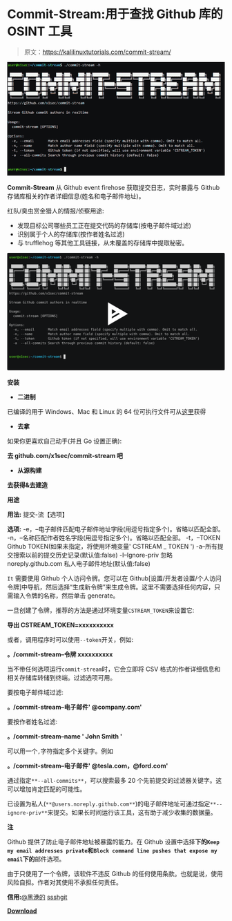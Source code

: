 # Commit-Stream:用于查找 Github 库的 OSINT 工具

> 原文：<https://kalilinuxtutorials.com/commit-stream/>

[![Commit-Stream : OSINT Tool For Finding Github Repositories](img/e38916c6825f78a5cf561bf05f2573d8.png "Commit-Stream : OSINT Tool For Finding Github Repositories")](https://1.bp.blogspot.com/-wDKYXpJ5QkQ/XywlhlM0AGI/AAAAAAAAHLw/A2XPhjHlbvozsSmwbaXLUU4pIHKFzierwCLcBGAsYHQ/s728/Commit%2BStream%25281%2529.png)

**Commit-Stream** 从 Github event firehose 获取提交日志，实时暴露与 Github 存储库相关的作者详细信息(姓名和电子邮件地址)。

红队/臭虫赏金猎人的情报/侦察用途:

*   发现目标公司哪些员工正在提交代码的存储库(按电子邮件域过滤)
*   识别属于个人的存储库(按作者姓名过滤)
*   与 trufflehog 等其他工具链接，从未覆盖的存储库中提取秘密。

[![](img/613f0cd5d2ec90033868a631c64436cf.png)](https://asciinema.org/a/317469)

**安装**

*   **二进制**

已编译的用于 Windows、Mac 和 Linux 的 64 位可执行文件可从[这里](https://github.com/x1sec/commit-stream/releases/)获得

*   **去拿**

如果你更喜欢自己动手(并且 Go 设置正确):

**去 github.com/x1sec/commit-stream 吧**

*   **从源构建**

**去获得&去建造**

**用途**

**用法:**
提交-流【选项】

**选项:**
-e，–电子邮件匹配电子邮件地址字段(用逗号指定多个)。省略以匹配全部。
-n，–名称匹配作者姓名字段(用逗号指定多个)。省略以匹配全部。
-t，–TOKEN Github TOKEN(如果未指定，将使用环境变量' CSTREAM _ TOKEN ')
-a–所有提交搜索以前的提交历史记录(默认值:false)
-I–Ignore-priv 忽略 noreply.github.com 私人电子邮件地址(默认值:false)

`It` 需要使用 Github 个人访问令牌。您可以在 Github[设置/开发者设置/个人访问令牌]中导航，然后选择“生成新令牌”来生成令牌。这里不需要选择任何内容，只需输入令牌的名称，然后单击 generate。

一旦创建了令牌，推荐的方法是通过环境变量`CSTREAM_TOKEN`来设置它:

**导出 CSTREAM_TOKEN=xxxxxxxxxx**

或者，调用程序时可以使用`--token`开关，例如:

**。/commit-stream–令牌 xxxxxxxxxx**

当不带任何选项运行`commit-stream`时，它会立即将 CSV 格式的作者详细信息和相关存储库转储到终端。过滤选项可用。

要按电子邮件域过滤:

**。/commit-stream–电子邮件' @company.com'**

要按作者姓名过滤:

**。/commit-stream–name ' John Smith '**

可以用一个`,`字符指定多个关键字。例如

**。/commit-stream–电子邮件' @tesla.com，@ford.com'**

通过指定`**--all-commits**`，可以搜索最多 20 个先前提交的过滤器关键字。这可以增加肯定匹配的可能性。

已设置为私人(`**@users.noreply.github.com**`)的电子邮件地址可通过指定`**--ignore-priv**`来提交。如果长时间运行该工具，这有助于减少收集的数据量。

**注**

Github 提供了防止电子邮件地址被暴露的能力。在 Github 设置中选择**下的`Keep my email addresses private`和`Block command line pushes that expose my email`下的**邮件选项。

由于只使用了一个令牌，该软件不违反 Github 的任何使用条款。也就是说，使用风险自担。作者对其使用不承担任何责任。

**信用:**[@黑港的](https://twitter.com/darkp0rt) [ssshgit](https://github.com/eth0izzle/shhgit)

[**Download**](https://github.com/x1sec/commit-stream)